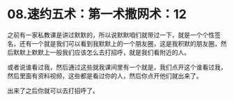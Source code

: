# 08.速约五术：第一术撒网术：12

之前有一家私教课是讲过默默的，所以说默默咱们就带过一下，就是一个个性签名，还有一个就是我们可以看到我默默上的一个朋友圈，这是我积默的朋友圈，然后默默上默默上一般我们应该怎么去打招呼，就是我们看附近的人。

或者说谁看过我，然后通过这些就我课间里有一个就是，我们点开这个谁看过我，然后里面有资料视频，这些都是看过你的人，然后你点开他们就出来了。

出来了之后你就可以去打招呼了。